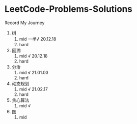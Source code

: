 # LeetCode-Problems-Solutions
Record My Journey

1. 树 
   1. mid 一半√ 20.12.18
   2. hard
2. 回溯
   1. mid √ 20.12.18
   2. hard
3. 分治
   1. mid √ 21.01.03
   2. hard
4. 动态规划
    1. mid √ 21.02.17
    2. hard
5. 贪心算法
    1. mid √
6. 图
    1. mid
